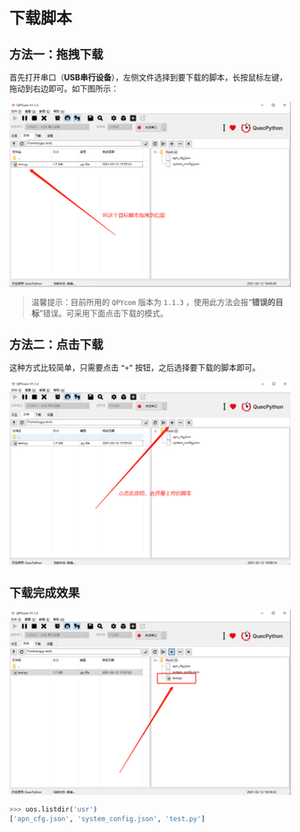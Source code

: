 # 下载脚本

## 方法一：拖拽下载

首先打开串口（**USB串行设备**），左侧文件选择到要下载的脚本，长按鼠标左键，拖动到右边即可。如下图所示：

![QPYcom拖拽下载脚本](assets/images/QPYcom拖拽下载脚本.png)

> 温馨提示：目前所用的 `QPYcom` 版本为 `1.1.3` ，使用此方法会报“**错误的目标**”错误。可采用下面点击下载的模式。

## 方法二：点击下载

这种方式比较简单，只需要点击 `“+”` 按钮，之后选择要下载的脚本即可。

![QPYcom点击下载脚本](assets/images/QPYcom点击下载脚本.png)

## 下载完成效果

![QPYcom下载脚本完成示意](assets/images/QPYcom下载脚本完成示意.png)

``` python
>>> uos.listdir('usr')
['apn_cfg.json', 'system_config.json', 'test.py']
```
